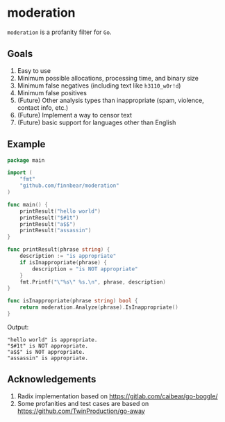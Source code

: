 # moderation

`moderation` is a profanity filter for `Go`.

## Goals

1. Easy to use
2. Minimum possible allocations, processing time, and binary size
3. Minimum false negatives (including text like `h3110_w0r!d`)
4. Minimum false positives
5. (Future) Other analysis types than inappropriate (spam, violence, contact info, etc.)
6. (Future) Implement a way to censor text
7. (Future) basic support for languages other than English

## Example
```go
package main

import (
    "fmt"
    "github.com/finnbear/moderation"
)

func main() {
    printResult("hello world")
    printResult("$#1t")
    printResult("a$$")
    printResult("assassin")
}

func printResult(phrase string) {
    description := "is appropriate"
    if isInappropriate(phrase) {
        description = "is NOT appropriate"
    }
    fmt.Printf("\"%s\" %s.\n", phrase, description)
}

func isInappropriate(phrase string) bool {
    return moderation.Analyze(phrase).IsInappropriate()
}
```

Output:
```console
"hello world" is appropriate.
"$#1t" is NOT appropriate.
"a$$" is NOT appropriate.
"assassin" is appropriate.
```

## Acknowledgements

1. Radix implementation based on https://gitlab.com/caibear/go-boggle/
2. Some profanities and test cases are based on https://github.com/TwinProduction/go-away
